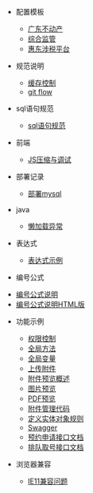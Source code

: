 * 配置模板

  - [广东不动产](ibase/配置模板/广东省不动产配置/config.properties.md)
  - [综合监管](ibase/配置模板/综合监管配置/config.properties.md)
  - [惠东涉税平台](ibase/配置模板/惠东县涉税平台/index.md)

* 规范说明
	- [缓存控制](ibase/缓存控制/缓存控制.md)
	- [git flow](ibase/gitFlow/gitFlow.md)	
* sql语句规范
  - [sql语句规范](ibase/java/定义实体类对象规则.md)
  
* 前端
	- [JS压缩与调试](ibase/前端/JS压缩与调试.md)
	
* 部署记录
	- [部署mysql](ibase/docker配置/mysql.md)	
* java
	- [懒加载异常](ibase/java/懒加载异常.md)
* 表达式
	- [表达式示例](ibase/表达式/表达式书写示例.md)
* 编号公式
- [编号公式说明](ibase/编号公式/index.md)
- [编号公式说明HTML版](ibase/编号公式/html.md)


* 功能示例
  - [权限控制](ibase/功能示例/权限控制.md)
  - [全局方法](ibase/功能示例/全局方法.md)
  - [全局变量](ibase/功能示例/全局变量.md)
  - [上传附件](ibase/功能示例/附件管理/上传附件.md)
  - [附件预览概述](ibase/功能示例/附件管理/附件预览概述.md)
  - [图片预览](ibase/功能示例/附件管理/图片预览.md)
  - [PDF预览](ibase/功能示例/附件管理/PDF预览.md)
  - [附件管理代码](ibase/功能示例/附件管理/附件管理代码.md)
  - [定义实体对象规则](ibase/功能示例/技巧总结/定义实体对象规则.md)
  - [Swagger](ibase/功能示例/swagger/swagger与springmvc整合配置.md)
  - [预约申请接口文档](ibase/功能示例/微信公众号/接口说明/预约申请.md)
  - [排队取号接口文档](ibase/功能示例/微信公众号/接口说明/排队取号.md)

* 浏览器兼容
  - [IE11兼容问题](ibase/浏览器兼容/IE11兼容问题.md)
